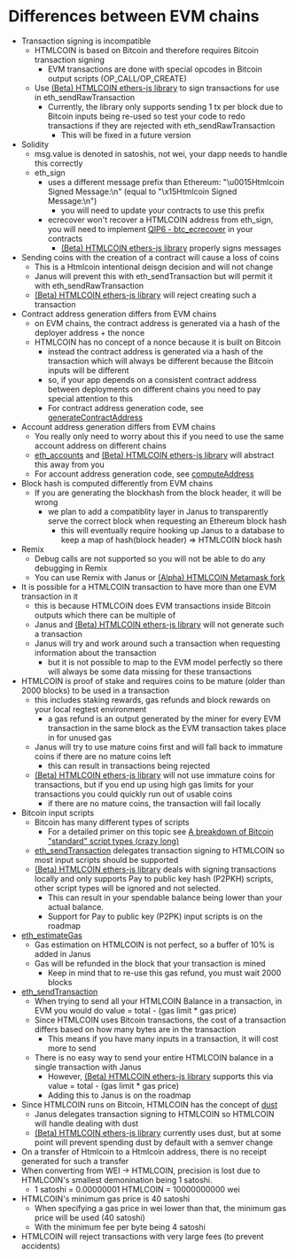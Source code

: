 # Differences between EVM chains
- Transaction signing is incompatible
  - HTMLCOIN is based on Bitcoin and therefore requires Bitcoin transaction signing
    - EVM transactions are done with special opcodes in Bitcoin output scripts (OP_CALL/OP_CREATE)
  - Use [(Beta) HTMLCOIN ethers-js library](https://github.com/denuoweb/htmlcoin-ethers) to sign transactions for use in eth_sendRawTransaction
    - Currently, the library only supports sending 1 tx per block due to Bitcoin inputs being re-used so test your code to redo transactions if they are rejected with eth_sendRawTransaction
      - This will be fixed in a future version
- Solidity
  - msg.value is denoted in satoshis, not wei, your dapp needs to handle this correctly
  - eth_sign
    - uses a different message prefix than Ethereum: "\u0015Htmlcoin Signed Message:\n" (equal to "\x15Htmlcoin Signed Message:\n")
      - you will need to update your contracts to use this prefix
    - ecrecover won't recover a HTMLCOIN address from eth_sign, you will need to implement [QIP6 - btc_ecrecover](https://blog.htmlcoin.org/qip-6-87e7a9743e14) in your contracts
      - [(Beta) HTMLCOIN ethers-js library](https://github.com/denuoweb/htmlcoin-ethers) properly signs messages
- Sending coins with the creation of a contract will cause a loss of coins
  - This is a Htmlcoin intentional deisgn decision and will not change
  - Janus will prevent this with eth_sendTransaction but will permit it with eth_sendRawTransaction
  - [(Beta) HTMLCOIN ethers-js library](https://github.com/denuoweb/htmlcoin-ethers) will reject creating such a transaction
- Contract address generation differs from EVM chains
  - on EVM chains, the contract address is generated via a hash of the deployer address + the nonce
  - HTMLCOIN has no concept of a nonce because it is built on Bitcoin
    - instead the contract address is generated via a hash of the transaction which will always be different because the Bitcoin inputs will be different
    - so, if your app depends on a consistent contract address between deployments on different chains you need to pay special attention to this
    - For contract address generation code, see [generateContractAddress](https://github.com/denuoweb/htmlcoin-ethers/blob/main/src/lib/helpers/utils.ts)
- Account address generation differs from EVM chains
  - You really only need to worry about this if you need to use the same account address on different chains
  - [eth_accounts](pkg/transformer/eth_accounts.go) and [(Beta) HTMLCOIN ethers-js library](https://github.com/denuoweb/htmlcoin-ethers) will abstract this away from you
  - For account address generation code, see [computeAddress](https://github.com/denuoweb/htmlcoin-ethers/blob/main/src/lib/helpers/utils.ts)
- Block hash is computed differently from EVM chains
  - If you are generating the blockhash from the block header, it will be wrong
    - we plan to add a compatiblity layer in Janus to transparently serve the correct block when requesting an Ethereum block hash
      - this will eventually require hooking up Janus to a database to keep a map of hash(block header) => HTMLCOIN block hash
- Remix
  - Debug calls are not supported so you will not be able to do any debugging in Remix
  - You can use Remix with Janus or [(Alpha) HTMLCOIN Metamask fork](https://github.com/denuoweb/metamask-extension/releases)
- It is possible for a HTMLCOIN transaction to have more than one EVM transaction in it
  - this is because HTMLCOIN does EVM transactions inside Bitcoin outputs which there can be multiple of
  - Janus and [(Beta) HTMLCOIN ethers-js library](https://github.com/denuoweb/htmlcoin-ethers) will not generate such a transaction
  - Janus will try and work around such a transaction when requesting information about the transaction
    - but it is not possible to map to the EVM model perfectly so there will always be some data missing for these transactions
- HTMLCOIN is proof of stake and requires coins to be mature (older than 2000 blocks) to be used in a transaction
  - this includes staking rewards, gas refunds and block rewards on your local regtest environment
    - a gas refund is an output generated by the miner for every EVM transaction in the same block as the EVM transaction takes place in for unused gas
  - Janus will try to use mature coins first and will fall back to immature coins if there are no mature coins left
    - this can result in transactions being rejected
  - [(Beta) HTMLCOIN ethers-js library](https://github.com/denuoweb/htmlcoin-ethers) will not use immature coins for transactions, but if you end up using high gas limits for your transactions you could quickly run out of usable coins
    - if there are no mature coins, the transaction will fail locally
- Bitcoin input scripts
  - Bitcoin has many different types of scripts
    - For a detailed primer on this topic see [A breakdown of Bitcoin "standard" script types (crazy long)](https://www.reddit.com/r/Bitcoin/comments/jmiko9/a_breakdown_of_bitcoin_standard_script_types/)
  - [eth_sendTransaction](/pkg/transformer/eth_sendTransaction.go) delegates transaction signing to HTMLCOIN so most input scripts should be supported
  - [(Beta) HTMLCOIN ethers-js library](https://github.com/denuoweb/htmlcoin-ethers) deals with signing transactions locally and only supports Pay to public key hash (P2PKH) scripts, other script types will be ignored and not selected.
    - This can result in your spendable balance being lower than your actual balance.
    - Support for Pay to public key (P2PK) input scripts is on the roadmap
- [eth_estimateGas](/pkg/transformer/eth_estimateGas.go)
  - Gas estimation on HTMLCOIN is not perfect, so a buffer of 10% is added in Janus
  - Gas will be refunded in the block that your transaction is mined
    - Keep in mind that to re-use this gas refund, you must wait 2000 blocks
- [eth_sendTransaction](/pkg/transformer/eth_sendTransaction.go)
  - When trying to send all your HTMLCOIN Balance in a transaction, in EVM you would do value = total - (gas limit * gas price)
  - Since HTMLCOIN uses Bitcoin transactions, the cost of a transaction differs based on how many bytes are in the transaction
    - This means if you have many inputs in a transaction, it will cost more to send
  - There is no easy way to send your entire HTMLCOIN balance in a single transaction with Janus
    - However, [(Beta) HTMLCOIN ethers-js library](https://github.com/denuoweb/htmlcoin-ethers) supports this via value = total - (gas limit * gas price)
    - Adding this to Janus is on the roadmap
- Since HTMLCOIN runs on Bitcoin, HTMLCOIN has the concept of [dust](https://en.bitcoinwiki.org/wiki/Cryptocurrency_dust)
  - Janus delegates transaction signing to HTMLCOIN so HTMLCOIN will handle dealing with dust
  - [(Beta) HTMLCOIN ethers-js library](https://github.com/denuoweb/htmlcoin-ethers) currently uses dust, but at some point will prevent spending dust by default with a semver change
- On a transfer of Htmlcoin to a Htmlcoin address, there is no receipt generated for such a transfer
- When converting from WEI -> HTMLCOIN, precision is lost due to HTMLCOIN's smallest demonination being 1 satoshi.
  - 1 satoshi = 0.00000001 HTMLCOIN = 10000000000 wei
- HTMLCOIN's minimum gas price is 40 satoshi
  - When specifying a gas price in wei lower than that, the minimum gas price will be used (40 satoshi)
  - With the minimum fee per byte being 4 satoshi
- HTMLCOIN will reject transactions with very large fees (to prevent accidents)

